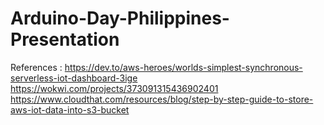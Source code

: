 # Arduino-Day-Philippines-Presentation

References : 
https://dev.to/aws-heroes/worlds-simplest-synchronous-serverless-iot-dashboard-3ige
https://wokwi.com/projects/373091315436902401
https://www.cloudthat.com/resources/blog/step-by-step-guide-to-store-aws-iot-data-into-s3-bucket
